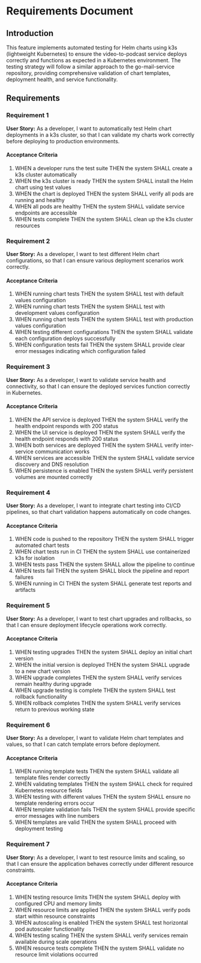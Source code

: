 # Requirements Document

## Introduction

This feature implements automated testing for Helm charts using k3s (lightweight Kubernetes) to ensure the video-to-podcast service deploys correctly and functions as expected in a Kubernetes environment. The testing strategy will follow a similar approach to the go-mail-service repository, providing comprehensive validation of chart templates, deployment health, and service functionality.

## Requirements

### Requirement 1

**User Story:** As a developer, I want to automatically test Helm chart deployments in a k3s cluster, so that I can validate my charts work correctly before deploying to production environments.

#### Acceptance Criteria

1. WHEN a developer runs the test suite THEN the system SHALL create a k3s cluster automatically
2. WHEN the k3s cluster is ready THEN the system SHALL install the Helm chart using test values
3. WHEN the chart is deployed THEN the system SHALL verify all pods are running and healthy
4. WHEN all pods are healthy THEN the system SHALL validate service endpoints are accessible
5. WHEN tests complete THEN the system SHALL clean up the k3s cluster resources

### Requirement 2

**User Story:** As a developer, I want to test different Helm chart configurations, so that I can ensure various deployment scenarios work correctly.

#### Acceptance Criteria

1. WHEN running chart tests THEN the system SHALL test with default values configuration
2. WHEN running chart tests THEN the system SHALL test with development values configuration
3. WHEN running chart tests THEN the system SHALL test with production values configuration
4. WHEN testing different configurations THEN the system SHALL validate each configuration deploys successfully
5. WHEN configuration tests fail THEN the system SHALL provide clear error messages indicating which configuration failed

### Requirement 3

**User Story:** As a developer, I want to validate service health and connectivity, so that I can ensure the deployed services function correctly in Kubernetes.

#### Acceptance Criteria

1. WHEN the API service is deployed THEN the system SHALL verify the health endpoint responds with 200 status
2. WHEN the UI service is deployed THEN the system SHALL verify the health endpoint responds with 200 status
3. WHEN both services are deployed THEN the system SHALL verify inter-service communication works
4. WHEN services are accessible THEN the system SHALL validate service discovery and DNS resolution
5. WHEN persistence is enabled THEN the system SHALL verify persistent volumes are mounted correctly

### Requirement 4

**User Story:** As a developer, I want to integrate chart testing into CI/CD pipelines, so that chart validation happens automatically on code changes.

#### Acceptance Criteria

1. WHEN code is pushed to the repository THEN the system SHALL trigger automated chart tests
2. WHEN chart tests run in CI THEN the system SHALL use containerized k3s for isolation
3. WHEN tests pass THEN the system SHALL allow the pipeline to continue
4. WHEN tests fail THEN the system SHALL block the pipeline and report failures
5. WHEN running in CI THEN the system SHALL generate test reports and artifacts

### Requirement 5

**User Story:** As a developer, I want to test chart upgrades and rollbacks, so that I can ensure deployment lifecycle operations work correctly.

#### Acceptance Criteria

1. WHEN testing upgrades THEN the system SHALL deploy an initial chart version
2. WHEN the initial version is deployed THEN the system SHALL upgrade to a new chart version
3. WHEN upgrade completes THEN the system SHALL verify services remain healthy during upgrade
4. WHEN upgrade testing is complete THEN the system SHALL test rollback functionality
5. WHEN rollback completes THEN the system SHALL verify services return to previous working state

### Requirement 6

**User Story:** As a developer, I want to validate Helm chart templates and values, so that I can catch template errors before deployment.

#### Acceptance Criteria

1. WHEN running template tests THEN the system SHALL validate all template files render correctly
2. WHEN validating templates THEN the system SHALL check for required Kubernetes resource fields
3. WHEN testing with different values THEN the system SHALL ensure no template rendering errors occur
4. WHEN template validation fails THEN the system SHALL provide specific error messages with line numbers
5. WHEN templates are valid THEN the system SHALL proceed with deployment testing

### Requirement 7

**User Story:** As a developer, I want to test resource limits and scaling, so that I can ensure the application behaves correctly under different resource constraints.

#### Acceptance Criteria

1. WHEN testing resource limits THEN the system SHALL deploy with configured CPU and memory limits
2. WHEN resource limits are applied THEN the system SHALL verify pods start within resource constraints
3. WHEN autoscaling is enabled THEN the system SHALL test horizontal pod autoscaler functionality
4. WHEN testing scaling THEN the system SHALL verify services remain available during scale operations
5. WHEN resource tests complete THEN the system SHALL validate no resource limit violations occurred